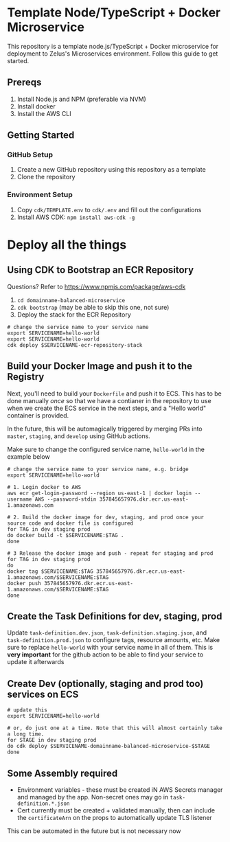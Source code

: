 # Template Node/TypeScript + Docker Microservice
This repository is a template node.js/TypeScript + Docker microservice for deployment
to Zelus's Microservices environment. Follow this guide to get started.

## Prereqs
1. Install Node.js and NPM (preferable via NVM)
2. Install docker
3. Install the AWS CLI

## Getting Started

### GitHub Setup
1. Create a new GitHub repository using this repository as a template
2. Clone the repository

### Environment Setup
1. Copy `cdk/TEMPLATE.env` to `cdk/.env` and fill out the configurations
2. Install AWS CDK: `npm install aws-cdk -g`

# Deploy all the things
## Using CDK to Bootstrap an ECR Repository
Questions? Refer to https://www.npmjs.com/package/aws-cdk
1. `cd domainname-balanced-microservice`
2. `cdk bootstrap` (may be able to skip this one, not sure)
3. Deploy the stack for the ECR Repository
```shell
# change the service name to your service name
export SERVICENAME=hello-world
export SERVICENAME=hello-world
cdk deploy $SERVICENAME-ecr-repository-stack
```

## Build your Docker Image and push it to the Registry
Next, you'll need to build your `Dockerfile` and push it to ECS. 
This has to be done manually _once_ so that we have a contianer in the repository to use
when we create the ECS service in the next steps, and a "Hello world" container is provided.

In the future, this will be automagically triggered by merging PRs into `master`, `staging`, and `develop` 
using GitHub actions. 

Make sure to change the configured service name, `hello-world` in the example below
```shell
# change the service name to your service name, e.g. bridge
export SERVICENAME=hello-world

# 1. Login docker to AWS
aws ecr get-login-password --region us-east-1 | docker login --username AWS --password-stdin 357845657976.dkr.ecr.us-east-1.amazonaws.com

# 2. Build the docker image for dev, staging, and prod once your source code and docker file is configured
for TAG in dev staging prod
do docker build -t $SERVICENAME:$TAG .
done

# 3 Release the docker image and push - repeat for staging and prod
for TAG in dev staging prod
do
docker tag $SERVICENAME:$TAG 357845657976.dkr.ecr.us-east-1.amazonaws.com/$SERVICENAME:$TAG
docker push 357845657976.dkr.ecr.us-east-1.amazonaws.com/$SERVICENAME:$TAG
done
```
## Create the Task Definitions for dev, staging, prod
Update `task-definition.dev.json`, `task-definition.staging.json`, and `task-definition.prod.json` to configure tags, resource amounts, etc. 
Make sure to replace `hello-world` with your service name in all of them.
This is **very important** for the github action to be able to find your service to update it afterwards

## Create Dev (optionally, staging and prod too) services on ECS
```shell
# update this
export SERVICENAME=hello-world

# or, do just one at a time. Note that this will almost certainly take a long time. 
for STAGE in dev staging prod
do cdk deploy $SERVICENAME-domainname-balanced-microservice-$STAGE
done
```

## Some Assembly required
- Environment variables - these must be created iN AWS Secrets manager and managed by the app. Non-secret ones may go
in `task-definition.*.json`
- Cert currently must be created + validated manually, then can include the `certificateArn` on the props to automatically update TLS listener

This can be automated in the future but is not necessary now
